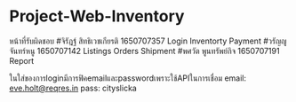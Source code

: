 # Project-Web-Inventory

หน้าที่รับผิดชอบ
#จิรัฎฐ์ สิทธิเวชเกียรติ 1650707357
Login
Inventorty
Payment
#วรัญญู จันทร์หนู 1650707142
Listings
Orders
Shipment
#พศวัต พูนทรัพย์กิจ 1650707191
Report

ในใส่ของการloginมีการฟิคemailและpasswordเพราะใช้APIในการเชื่อม
email: eve.holt@reqres.in
pass: cityslicka
